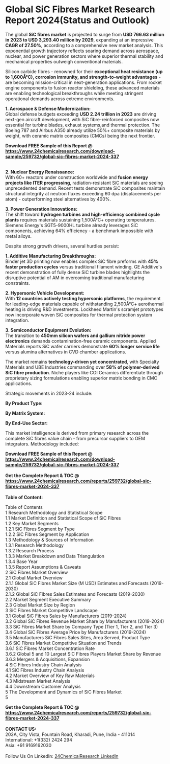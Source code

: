 <h1>Global SiC Fibres Market Research Report 2024(Status and Outlook)</h1><p>The global <strong>SiC fibres market</strong> is projected to surge from <strong>USD 766.63 million in 2023 to USD 3,293.40 million by 2029</strong>, expanding at an impressive <strong>CAGR of 27.50%</strong>, according to a comprehensive new market analysis. This exponential growth trajectory reflects soaring demand across aerospace, nuclear, and power generation sectors where superior thermal stability and mechanical properties outweigh conventional materials.</p><p>Silicon carbide fibres - renowned for their <strong>exceptional heat resistance (up to 1,600Â°C), corrosion immunity, and strength-to-weight advantages</strong> - are becoming mission-critical in next-generation applications. From rocket engine components to fusion reactor shielding, these advanced materials are enabling technological breakthroughs while meeting stringent operational demands across extreme environments.</p><p><strong>1. Aerospace &amp; Defense Modernization:</strong><br>
Global defense budgets exceeding <strong>USD 2.24 trillion in 2023</strong> are driving next-gen aircraft development, with SiC fibre-reinforced composites now essential for turbine blades, exhaust systems,and thermal protection. The Boeing 787 and Airbus A350 already utilize 50%+ composite materials by weight, with ceramic matrix composites (CMCs) being the next frontier.</p><div><b>Download FREE Sample of this Report @ 
            <a href="https://www.24chemicalresearch.com/download-sample/259732/global-sic-fibres-market-2024-337">
            https://www.24chemicalresearch.com/download-sample/259732/global-sic-fibres-market-2024-337</a></b></div><br><p><strong>2. Nuclear Energy Renaissance:</strong><br>
With 60+ reactors under construction worldwide and <strong>fusion energy projects like ITER progressing</strong>, radiation-resistant SiC materials are seeing unprecedented demand. Recent tests demonstrate SiC composites maintain structural integrity at neutron fluxes exceeding 60 dpa (displacements per atom) - outperforming steel alternatives by 400%.</p><p><strong>3. Power Generation Innovations:</strong><br>
The shift toward <strong>hydrogen turbines and high-efficiency combined cycle plants</strong> requires materials sustaining 1,500Â°C+ operating temperatures. Siemens Energy's SGT5-9000HL turbine already leverages SiC components, achieving 64% efficiency - a benchmark impossible with metal alloys.</p><p>Despite strong growth drivers, several hurdles persist:</p><p><strong>1. Additive Manufacturing Breakthroughs:</strong><br>
Binder jet 3D printing now enables complex SiC fibre preforms with <strong>45% faster production cycles</strong> versus traditional filament winding. GE Additive's recent demonstration of fully dense SiC turbine blades highlights the disruptive potential of AM in overcoming traditional manufacturing constraints.</p><p><strong>2. Hypersonic Vehicle Development:</strong><br>
With <strong>12 countries actively testing hypersonic platforms</strong>, the requirement for leading-edge materials capable of withstanding 2,500Â°C+ aerothermal heating is driving R&amp;D investments. Lockheed Martin's scramjet prototypes now incorporate woven SiC composites for thermal protection system integration.</p><p><strong>3. Semiconductor Equipment Evolution:</strong><br>
The transition to <strong>450mm silicon wafers and gallium nitride power electronics</strong> demands contamination-free ceramic components. Applied Materials reports SiC wafer carriers demonstrate <strong>60% longer service life</strong> versus alumina alternatives in CVD chamber applications.</p><p>The market remains <strong>technology-driven yet concentrated</strong>, with Specialty Materials and UBE Industries commanding over <strong>58% of polymer-derived SiC fibre production</strong>. Niche players like COI Ceramics differentiate through proprietary sizing formulations enabling superior matrix bonding in CMC applications.</p><p>Strategic movements in 2023-24 include:</p><p><strong>By Product Type:</strong></p><p><strong>By Matrix System:</strong></p><p><strong>By End-Use Sector:</strong></p><p>This market intelligence is derived from primary research across the complete SiC fibres value chain - from precursor suppliers to OEM integrators. Methodology included:</p><div><b>Download FREE Sample of this Report @ 
            <a href="https://www.24chemicalresearch.com/download-sample/259732/global-sic-fibres-market-2024-337">
            https://www.24chemicalresearch.com/download-sample/259732/global-sic-fibres-market-2024-337</a></b></div><br><div><b>Get the Complete Report & TOC @ 
            <a href="https://www.24chemicalresearch.com/reports/259732/global-sic-fibres-market-2024-337">
            https://www.24chemicalresearch.com/reports/259732/global-sic-fibres-market-2024-337</a></b></div><br>
            <b>Table of Content:</b><p>Table of Contents<br />
1 Research Methodology and Statistical Scope<br />
1.1 Market Definition and Statistical Scope of SiC Fibres<br />
1.2 Key Market Segments<br />
1.2.1 SiC Fibres Segment by Type<br />
1.2.2 SiC Fibres Segment by Application<br />
1.3 Methodology & Sources of Information<br />
1.3.1 Research Methodology<br />
1.3.2 Research Process<br />
1.3.3 Market Breakdown and Data Triangulation<br />
1.3.4 Base Year<br />
1.3.5 Report Assumptions & Caveats<br />
2 SiC Fibres Market Overview<br />
2.1 Global Market Overview<br />
2.1.1 Global SiC Fibres Market Size (M USD) Estimates and Forecasts (2019-2030)<br />
2.1.2 Global SiC Fibres Sales Estimates and Forecasts (2019-2030)<br />
2.2 Market Segment Executive Summary<br />
2.3 Global Market Size by Region<br />
3 SiC Fibres Market Competitive Landscape<br />
3.1 Global SiC Fibres Sales by Manufacturers (2019-2024)<br />
3.2 Global SiC Fibres Revenue Market Share by Manufacturers (2019-2024)<br />
3.3 SiC Fibres Market Share by Company Type (Tier 1, Tier 2, and Tier 3)<br />
3.4 Global SiC Fibres Average Price by Manufacturers (2019-2024)<br />
3.5 Manufacturers SiC Fibres Sales Sites, Area Served, Product Type<br />
3.6 SiC Fibres Market Competitive Situation and Trends<br />
3.6.1 SiC Fibres Market Concentration Rate<br />
3.6.2 Global 5 and 10 Largest SiC Fibres Players Market Share by Revenue<br />
3.6.3 Mergers & Acquisitions, Expansion<br />
4 SiC Fibres Industry Chain Analysis<br />
4.1 SiC Fibres Industry Chain Analysis<br />
4.2 Market Overview of Key Raw Materials<br />
4.3 Midstream Market Analysis<br />
4.4 Downstream Customer Analysis<br />
5 The Development and Dynamics of SiC Fibres Market <br />
5</p><div><b>Get the Complete Report & TOC @ 
            <a href="https://www.24chemicalresearch.com/reports/259732/global-sic-fibres-market-2024-337">
            https://www.24chemicalresearch.com/reports/259732/global-sic-fibres-market-2024-337</a></b></div><br><b>CONTACT US:</b><br>
            203A, City Vista, Fountain Road, Kharadi, Pune, India - 411014<br>
            International: +1(332) 2424 294<br>
            Asia: +91 9169162030 <br><br>
            Follow Us On LinkedIn: <a href="https://www.linkedin.com/company/24chemicalresearch/">24ChemicalResearch LinkedIn</a>